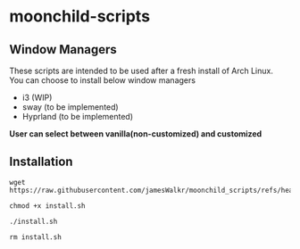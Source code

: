 # moonchild-scripts

## Window Managers

These scripts are intended to be used after a fresh install of Arch Linux.  
You can choose to install below window managers

- i3 (WIP)
- sway (to be implemented)
- Hyprland (to be implemented)

**User can select between vanilla(non-customized) and customized**

## Installation

```
wget https://raw.githubusercontent.com/jamesWalkr/moonchild_scripts/refs/heads/main/install.sh

chmod +x install.sh

./install.sh

rm install.sh
```
